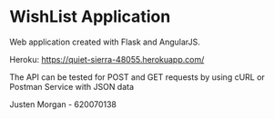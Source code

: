 WishList Application
==================================

Web application created with Flask and AngularJS.

Heroku: https://quiet-sierra-48055.herokuapp.com/

The API can be tested for POST and GET requests by using cURL or Postman Service with JSON data

Justen Morgan - 620070138
